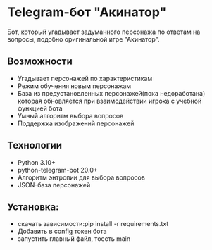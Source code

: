 # Telegram-бот "Акинатор"

Бот, который угадывает задуманного персонажа по ответам на вопросы, подобно оригинальной игре "Акинатор".

## Возможности

- Угадывает персонажей по характеристикам
- Режим обучения новым персонажам
- База из предустановленных персонажей(пока недоработана) которая обновляется при взаимодействии игрока с учебной функцией бота
- Умный алгоритм выбора вопросов
- Поддержка изображений персонажей

## Технологии

- Python 3.10+
- python-telegram-bot 20.0+
- Алгоритм энтропии для выбора вопросов
- JSON-база персонажей

## Установка:
- скачать зависимости:pip install -r requirements.txt
- Добавить в config токен бота
- запустить главный файл, тоесть main